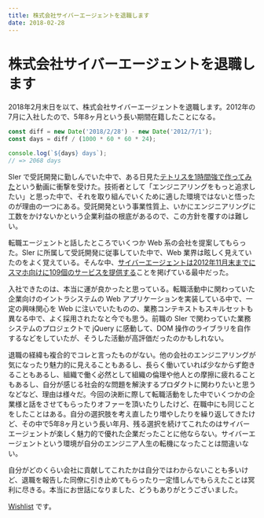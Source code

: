 ```yaml
---
title: 株式会社サイバーエージェントを退職します
date: 2018-02-28
---
```


# 株式会社サイバーエージェントを退職します

2018年2月末日を以て、株式会社サイバーエージェントを退職します。2012年の7月に入社したので、5年8ヶ月という長い期間在籍したことになる。

```javascript
const diff = new Date('2018/2/28') - new Date('2012/7/1');
const days = diff / (1000 * 60 * 60 * 24);

console.log(`${days} days`);
// => 2068 days
```

SIer で受託開発に勤しんでいた中で、ある日見た[テトリスを1時間強で作ってみた](https://www.nicovideo.jp/watch/sm8517855)という動画に衝撃を受けた。技術者として「エンジニアリングをもっと追求したい」と思った中で、それを取り組んでいくために適した環境ではないと悟ったのが理由の一つにある。受託開発という事業性質上、いかにエンジニアリングに工数をかけないかという企業利益の根底があるので、この方針を覆すのは難しい。

転職エージェントと話したところでいくつか Web 系の会社を提案してもらった。SIer に所属して受託開発に従事していた中で、Web 業界は眩しく見えていたのをよく覚えている。そんな中、[サイバーエージェントは2012年11月末までにスマホ向けに109個のサービスを提供する](https://markezine.jp/article/detail/16102)ことを掲げている最中だった。

入社できたのは、本当に運が良かったと思っている。転職活動中に関わっていた企業向けのイントラシステムの Web アプリケーションを実装している中で、一定の興味関心を Web に注いでいたものの、業務コンテキストもスキルセットも異なる中で、よく採用されたなと今でも思う。前職の SIer で関わっていた業務システムのプロジェクトで jQuery に感動して、DOM 操作のライブラリを自作するなどをしていたが、そうした活動が高評価だったのかもしれない。

退職の経緯も複合的でコレと言ったものがない。他の会社のエンジニアリングが気になったり魅力的に見えることもあるし、長らく働いていれば少なからず飽きることもあるし、組織で働く必然として組織の倫理や他人との摩擦に疲れることもあるし、自分が感じる社会的な問題を解決するプロダクトに関わりたいと思うなどなど、理由は様々だ。今回の決断に際して転職活動をした中でいくつかの企業様と話をさせてもらったりオファーを頂いたりしたけど、在職中にも同じことをしたことはある。自分の選択肢を考え直したり増やしたりを繰り返してきたけど、その中で5年8ヶ月という長い年月、残る選択を続けてこれたのはサイバーエージェントが楽しく魅力的で優れた企業だったことに他ならない。サイバーエージェントという環境が自分のエンジニア人生の転機になったことは間違いない。

自分がどのくらい会社に貢献してこれたかは自分ではわからないことも多いけど、退職を報告した同僚に引き止めてもらったり一定惜しんでもらえたことは冥利に尽きる。本当にお世話になりました、どうもありがとうございました。

[Wishlist](https://www.amazon.co.jp/gp/registry/wishlist/251LOLSAUKEDK/) です。
